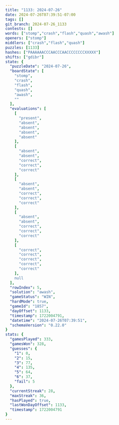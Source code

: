 ```yaml
---
title: "1133: 2024-07-26"
date: 2024-07-26T07:39:51-07:00
tags: []
git_branch: 2024-07-26_1133
contests: []
words: ["stomp","crash","flash","quash","awash"]
openers: ["stomp"]
middlers: ["crash","flash","quash"]
puzzles: [1133]
hashes: ["PAAAAAACCCAACCCAACCCCCCCCXXXXX"]
shifts: ["gdibr"]
state: {
  "puzzleDate": "2024-07-26",
  "boardState": [
    "stomp",
    "crash",
    "flash",
    "quash",
    "awash",
    ""
  ],
  "evaluations": [
    [
      "present",
      "absent",
      "absent",
      "absent",
      "absent"
    ],
    [
      "absent",
      "absent",
      "correct",
      "correct",
      "correct"
    ],
    [
      "absent",
      "absent",
      "correct",
      "correct",
      "correct"
    ],
    [
      "absent",
      "absent",
      "correct",
      "correct",
      "correct"
    ],
    [
      "correct",
      "correct",
      "correct",
      "correct",
      "correct"
    ],
    null
  ],
  "rowIndex": 5,
  "solution": "awash",
  "gameStatus": "WIN",
  "hardMode": true,
  "gameId": "1857",
  "dayOffset": 1133,
  "timestamp": 1722004791,
  "datetime": "2024-07-26T07:39:51",
  "schemaVersion": "0.22.0"
}
stats: {
  "gamesPlayed": 333,
  "gamesWon": 328,
  "guesses": {
    "1": 0,
    "2": 15,
    "3": 77,
    "4": 135,
    "5": 64,
    "6": 37,
    "fail": 5
  },
  "currentStreak": 28,
  "maxStreak": 36,
  "hasPlayed": true,
  "lastWonDayOffset": 1133,
  "timestamp": 1722004791
}
---
```

<!-- more -->

